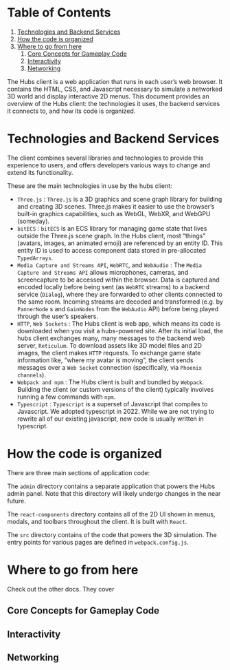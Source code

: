 
# Table of Contents

1.  [Technologies and Backend Services](#org6403180)
2.  [How the code is organized](#org4c547eb)
3.  [Where to go from here](#org73b2819)
    1.  [Core Concepts for Gameplay Code](#orgff2c327)
    2.  [Interactivity](#org1e72509)
    3.  [Networking](#orga1b8c1a)

The Hubs client is a web application that runs in each user&rsquo;s web browser. It contains the HTML, CSS, and Javascript necessary to simulate a networked 3D world and display interactive 2D menus. This document provides an overview of the Hubs client: the technologies it uses, the backend services it connects to, and how its code is organized.


<a id="org6403180"></a>

# Technologies and Backend Services

The client combines several libraries and technologies to provide this experience to users, and offers developers various ways to change and extend its functionality.

These are the main technologies in use by the hubs client:

-   `Three.js` : `Three.js` is a 3D graphics and scene graph library for building and creating 3D scenes. Three.js makes it easier to use the browser&rsquo;s built-in graphics capabilities, such as WebGL, WebXR, and WebGPU (someday).
-   `bitECS` : `bitECS` is an ECS library for managing game state that lives outside the Three.js scene graph. In the Hubs client, most &ldquo;things&rdquo; (avatars, images, an animated emoji) are referenced by an entity ID. This entity ID is used to access component data stored in pre-allocated `TypedArrays`.
-   `Media Capture and Streams API`, `WebRTC`, and `WebAudio` : The `Media Capture and Streams API` allows microphones, cameras, and screencapture to be accessed within the browser. Data is captured and encoded locally before being sent (as `WebRTC` streams) to a backend service (`Dialog`), where they are forwarded to other clients connected to the same room. Incoming streams are decoded and transformed (e.g. by `PannerNode` s and `GainNodes` from the `WebAudio` API) before being played through the user&rsquo;s speakers.
-   `HTTP`, `Web Sockets` : The Hubs client is web app, which means its code is downloaded when you visit a hubs-powered site. After its initial load, the hubs client exchanges many, many messages to the backend web server, `Reticulum`. To download assets like 3D model files and 2D images, the client makes `HTTP` requests. To exchange game state information like, &ldquo;where my avatar is moving&rdquo;, the client sends messages over a `Web Socket` connection (specifically, via `Phoenix channels`).
-   `Webpack and npm` : The Hubs client is built and bundled by `Webpack`. Building the client (or custom versions of the client) typically involves running a few commands with `npm`.
-   `Typescript` : `Typescript` is a superset of Javascript that compiles to Javascript. We adopted typescript in 2022. While we are not trying to rewrite all of our existing javascript, new code is usually written in typescript.


<a id="org4c547eb"></a>

# How the code is organized

There are three main sections of application code:

The `admin` directory contains a separate application that powers the Hubs admin panel. Note that this directory will likely undergo changes in the near future.

The `react-components` directory contains all of the 2D UI shown in menus, modals, and toolbars throughout the client. It is built with `React`.

The `src` directory contains of the code that powers the 3D simulation. The entry points for various pages are defined in `webpack.config.js`.


<a id="org73b2819"></a>

# Where to go from here

Check out the other docs. They cover


<a id="orgff2c327"></a>

## Core Concepts for Gameplay Code


<a id="org1e72509"></a>

## Interactivity


<a id="orga1b8c1a"></a>

## Networking


